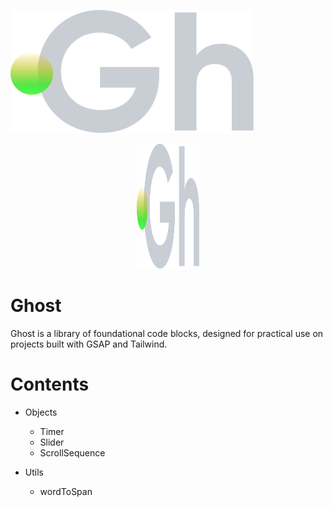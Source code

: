![Ghost Logo](https://github.com/terrainagency/ghost/blob/main/assets/logo.svg)

<p align="center">
  <img width="100" height="200" src="https://github.com/terrainagency/ghost/blob/main/assets/logo.svg">
</p>

# Ghost
Ghost is a library of foundational code blocks, designed for practical use on projects built with GSAP and Tailwind.

# Contents
* Objects
    * Timer
    * Slider
    * ScrollSequence

* Utils
    * wordToSpan